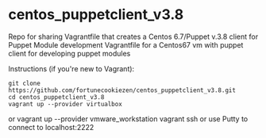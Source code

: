 # centos_puppetclient_v3.8
Repo for sharing Vagrantfile that creates a Centos 6.7/Puppet v.3.8 client for Puppet Module development
Vagrantfile for a Centos67 vm with puppet client for developing puppet modules

Instructions (if you're new to Vagrant):

    git clone https://github.com/fortunecookiezen/centos_puppetclient_v3.8.git
    cd centos_puppetclient_v3.8
    vagrant up --provider virtualbox 
or
    vagrant up --provider vmware_workstation
    vagrant ssh or use Putty to connect to localhost:2222
